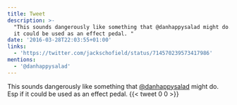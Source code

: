 ```yaml
---
title: Tweet
description: >-
  "This sounds dangerously like something that @danhappysalad might do. Esp if
  it could be used as an effect pedal. "
date: '2016-03-28T22:03:55+01:00'
links:
  - 'https://twitter.com/jackschofield/status/714570239573417986'
mentions:
  - '@danhappysalad'
---
```

This sounds dangerously like something that [@danhappysalad](https://twitter.com/@danhappysalad) might do. Esp if it could be used as an effect pedal. 
      {{< tweet 0 0 >}}
    

